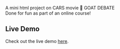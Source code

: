 A mini html project on CARS movie 🚗 GOAT DEBATE  
Done for fun as part of an online course!  

## Live Demo
Check out the live demo [here](https://ryanthec.github.io/Cars-website/).  
